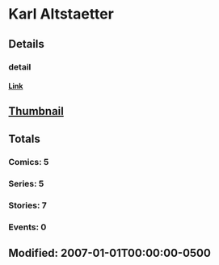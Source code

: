 # Karl  Altstaetter 
## Details
### detail
#### [Link](http://marvel.com/comics/creators/1940/karl_altstaetter?utm_campaign=apiRef&utm_source=225578a89fc76f3d20fbffda5d17a88d)
## [Thumbnail](http://i.annihil.us/u/prod/marvel/i/mg/b/40/image_not_available.jpg)
## Totals
### Comics: 5
### Series: 5
### Stories: 7
### Events: 0
## Modified: 2007-01-01T00:00:00-0500